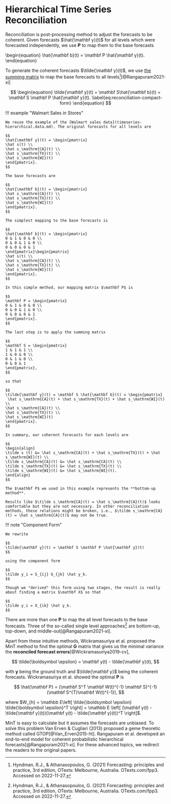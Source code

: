 # Hierarchical Time Series Reconciliation

Reconciliation is post-processing method to adjust the forecasts to be coherent. Given forecasts $\hat{\mathbf y}(t)$ for all levels which were forecasted independently, we use $\mathbf P$ to map them to the base forecasts

\begin{equation}
\hat{\mathbf b}(t) = \mathbf P \hat{\mathbf y}(t).
\end{equation}

To generate the coherent forecasts $\tilde{\mathbf y}(t)$, we use [the summing matrix](timeseries-hierarchical.data.md#summing-matrix) to map the base forecasts to all levels[^Hyndman2021][@Rangapuram2021-xi]

$$
\begin{equation}
\tilde{\mathbf y}(t) = \mathbf S\hat{\mathbf b}(t) = \mathbf S \mathbf P \hat{\mathbf y}(t).
\label{eq:reconciliation-compact-form}
\end{equation}
$$

!!! example "Walmart Sales in Stores"

    We reuse the example of the [Walmart sales data](timeseries-hierarchical.data.md). The original forecasts for all levels are

    $$
    \hat{\mathbf y}(t) = \begin{pmatrix}
    \hat s(t) \\
    \hat s_\mathrm{CA}(t) \\
    \hat s_\mathrm{TX}(t) \\
    \hat s_\mathrm{WI}(t)
    \end{pmatrix}.
    $$

    The base forecasts are

    $$
    \hat{\mathbf b}(t) = \begin{pmatrix}
    \hat s_\mathrm{CA}(t) \\
    \hat s_\mathrm{TX}(t) \\
    \hat s_\mathrm{WI}(t)
    \end{pmatrix}.
    $$

    The simplest mapping to the base forecasts is

    $$
    \hat{\mathbf b}(t) = \begin{pmatrix}
    0 & 1 & 0 & 0 \\
    0 & 0 & 1 & 0 \\
    0 & 0 & 0 & 1
    \end{pmatrix}\begin{pmatrix}
    \hat s(t) \\
    \hat s_\mathrm{CA}(t) \\
    \hat s_\mathrm{TX}(t) \\
    \hat s_\mathrm{WI}(t)
    \end{pmatrix}.
    $$

    In this simple method, our mapping matrix $\mathbf P$ is

    $$
    \mathbf P = \begin{pmatrix}
    0 & 1 & 0 & 0 \\
    0 & 0 & 1 & 0 \\
    0 & 0 & 0 & 1
    \end{pmatrix}.
    $$

    The last step is to apply the summing matrix

    $$
    \mathbf S = \begin{pmatrix}
    1 & 1 & 1 \\
    1 & 0 & 0 \\
    0 & 1 & 0 \\
    0 & 0 & 1
    \end{pmatrix},
    $$

    so that

    $$
    \tilde{\mathbf y}(t) = \mathbf S \hat{\mathbf b}(t) = \begin{pmatrix}
     \hat s_\mathrm{CA}(t) + \hat s_\mathrm{TX}(t) + \hat s_\mathrm{WI}(t) \\
    \hat s_\mathrm{CA}(t) \\
    \hat s_\mathrm{TX}(t) \\
    \hat s_\mathrm{WI}(t)
    \end{pmatrix}.
    $$

    In summary, our coherent forecasts for each levels are

    $$
    \begin{align}
    \tilde s (t) &= \hat s_\mathrm{CA}(t) + \hat s_\mathrm{TX}(t) + \hat s_\mathrm{WI}(t) \\
    \tilde s_\mathrm{CA}(t) &= \hat s_\mathrm{CA}(t) \\
    \tilde s_\mathrm{TX}(t) &= \hat s_\mathrm{TX}(t) \\
    \tilde s_\mathrm{WI}(t) &= \hat s_\mathrm{WI}(t).
    \end{align}
    $$

    The $\mathbf P$ we used in this example represents the **bottom-up method**.

    Results like $\tilde s_\mathrm{CA}(t) = \hat s_\mathrm{CA}(t)$ looks comfortable but they are not necessary. In other reconciliation methods, these relations might be broken, i.e., $\tilde s_\mathrm{CA}(t) = \hat s_\mathrm{CA}(t)$ may not be true.


!!! note "Component Form"

    We rewrite

    $$
    \tilde{\mathbf y}(t) = \mathbf S \mathbf P \hat{\mathbf y}(t)
    $$

    using the component form

    $$
    \tilde y_i = S_{ij} G_{jk} \hat y_k.
    $$

    Though we "derived" this form using two stages, the result is really about finding a matrix $\mathbf X$ so that

    $$
    \tilde y_i = X_{ik} \hat y_k.
    $$

There are more than one $\mathbf P$ to map the all level forecasts to the base forecasts. Three of the so-called single level approaches[^Hyndman2021] are bottom-up, top-down, and middle-out[@Rangapuram2021-xi].

Apart from these intuitive methods, Wickramasuriya et al. proposed the MinT method to find the optimal $\mathbf G$ matrix that gives us the minimal variance the **reconciled forecast errors**[@Wickramasuriya2019-cv],

$$
\tilde{\boldsymbol \epsilon} = \mathbf y(t) - \tilde{\mathbf y}(t),
$$

with $\mathbf y$ being the ground truth and $\tilde{\mathbf y}$ being the coherent forecasts. Wickramasuriya et al. showed the optimal $\mathbf P$ is

$$
\hat{\mathbf P} = (\mathbf S^T \mathbf W(t)^{-1} \mathbf S)^{-1} (\mathbf S^{T}\mathbf W(t)^{-1}),
$$

where $W_{h} = \mathbb E\left[ \tilde{\boldsymbol \epsilon} \tilde{\boldsymbol \epsilon}^T \right] = \mathbb E \left[ (\mathbf y(t) - \tilde{\mathbf y}(t))(\mathbf y(t) - \tilde{\mathbf y}(t))^T \right]$.

MinT is easy to calculate but it assumes the forecasts are unbiased. To solve this problem Van Erven & Cugliari (2013) proposed a geme theoretic method called GTOP[@Van_Erven2015-ht]. Rangapuram et al. developed an end-to-end model for coherent probabilistic hierarchical forecasts[@Rangapuram2021-xi]. For these advanced topics, we redirect the readers to the original papers.

[^Hyndman2021]: Hyndman, R.J., & Athanasopoulos, G. (2021) Forecasting: principles and practice, 3rd edition, OTexts: Melbourne, Australia. OTexts.com/fpp3. Accessed on 2022-11-27.
